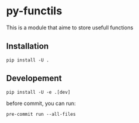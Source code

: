 # py-functils

This is a module that aime to store usefull functions

## Installation

```shell
pip install -U .
```

## Developement

```shell
pip install -U -e .[dev]
```

before commit, you can run:

```shell
pre-commit run --all-files
```